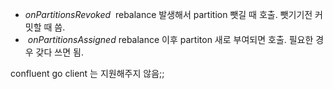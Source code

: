 
-  _onPartitionsRevoked_  rebalance 발생해서  partition 뺏길 때 호출. 뺏기기전 커밋할 때 씀.
-  _onPartitionsAssigned_ rebalance 이후 partiton 새로 부여되면 호출. 필요한 경우 갖다 쓰면 됨.

confluent go client 는 지원해주지 않음;;



